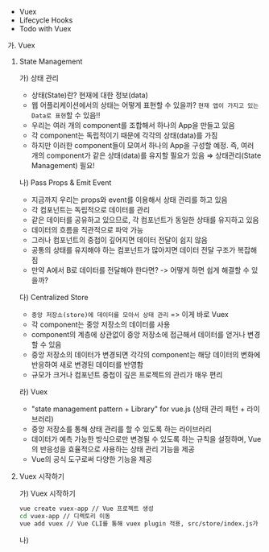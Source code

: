 * Vuex
* Lifecycle Hooks
* Todo with Vuex



가. Vuex

1. State Management

   가) 상태 관리

   * 상태(State)란? 현재에 대한 정보(data)
   * 웹 어플리케이션에서의 상태는 어떻게 표현할 수 있을까? `현재 앱이 가지고 있는 Data로 표현`할 수 있음!!
   * 우리는 여러 개의 component를 조합해서 하나의 App을 만들고 있음
   * 각 component는 독립적이기 때문에 각각의 상태(data)를 가짐
   * 하지만 이러한 component들이 모여서 하나의 App을 구성할 예정. 즉, 여러 개의 component가 같은 상태(data)를 유지할 필요가 있음 ⇒ 상태관리(State Management) 필요!

   나) Pass Props & Emit Event

   * 지금까지 우리는 props와 event를 이용해서 상태 관리를 하고 있음
   * 각 컴포넌트는 독립적으로 데이터를 관리
   * 같은 데이터를 공유하고 있으므로, 각 컴포넌트가 동일한 상태를 유지하고 있음
   * 데이터의 흐름을 직관적으로 파악 가능
   * 그러나 컴포넌트의 중첩이 깊어지면 데이터 전달이 쉽지 않음
   * 공통의 상태를 유지해야 하는 컴포넌트가 많아지면 데이터 전달 구조가 복잡해짐
   * 만약 A에서 B로 데이터를 전달해야 한다면? -> 어떻게 하면 쉽게 해결할 수 있을까?

   다) Centralized Store

   * `중앙 저장소(store)에 데이터를 모아서 상태 관리`  => 이게 바로 Vuex
   * 각 component는 중앙 저장소의 데이터를 사용
   * component의 계층에 상관없이 중앙 저장소에 접근해서 데이터를 얻거나 변경할 수 있음
   * 중앙 저장소의 데이터가 변경되면 각각의 component는 해당 데이터의 변화에 반응하여 새로 변경된 데이터를 반영함
   * 규모가 크거나 컴포넌트 중첩이 깊은 프로젝트의 관리가 매우 편리

   라) Vuex

   * "state management pattern + Library" for vue.js (상태 관리 패턴 + 라이브러리)
   * 중앙 저장소를 통해 상태 관리를 할 수 있도록 하는 라이브러리
   * 데이터가 예측 가능한 방식으로만 변경될 수 있도록 하는 규칙을 설정하며, Vue의 반응성을 효율적으로 사용하는 상태 관리 기능을 제공
   * Vue의 공식 도구로써 다양한 기능을 제공

2. Vuex 시작하기

   가) Vuex 시작하기

   ```bash
   vue create vuex-app // Vue 프로젝트 생성
   cd vuex-app // 디렉토리 이동
   vue add vuex // Vue CLI를 통해 vuex plugin 적용, src/store/index.js가 생성됨
   ```

   나) 